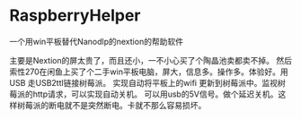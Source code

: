 # RaspberryHelper
一个用win平板替代Nanodlp的nextion的帮助软件

主要是Nextion的屏太贵了，而且还小，一不小心买了个陶晶池卖都卖不掉。
然后索性270在闲鱼上买了个二手win平板电脑，屏大，信息多。操作多。体验好。用USB 走USB2ttl链接树莓派。
实现自动将平板上的wifi 更新到树莓派中。监视树莓派的http请求，可以实现自动关机。
可以用usb的5V信号。做个延迟关机。这样树莓派的断电就不是突然断电。卡就不那么容易损坏。
